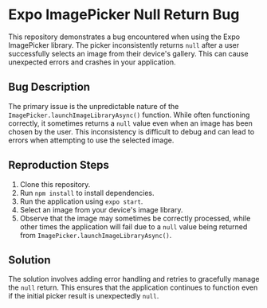 # Expo ImagePicker Null Return Bug

This repository demonstrates a bug encountered when using the Expo ImagePicker library.  The picker inconsistently returns `null` after a user successfully selects an image from their device's gallery.  This can cause unexpected errors and crashes in your application.

## Bug Description
The primary issue is the unpredictable nature of the `ImagePicker.launchImageLibraryAsync()` function.  While often functioning correctly, it sometimes returns a `null` value even when an image has been chosen by the user.  This inconsistency is difficult to debug and can lead to errors when attempting to use the selected image.

## Reproduction Steps
1. Clone this repository.
2. Run `npm install` to install dependencies.
3. Run the application using `expo start`.
4. Select an image from your device's image library.
5. Observe that the image may sometimes be correctly processed, while other times the application will fail due to a `null` value being returned from `ImagePicker.launchImageLibraryAsync()`.

## Solution
The solution involves adding error handling and retries to gracefully manage the `null` return. This ensures that the application continues to function even if the initial picker result is unexpectedly `null`.